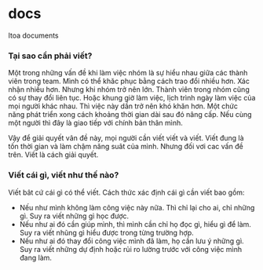 # docs
Itoa documents

### Tại sao cần phải viết?

Một trong những vấn đề khi làm việc nhóm là sự hiểu nhau giữa các thành viên trong team.
Mình có thể khăc phục bằng cách trao đổi nhiều hơn. Xác nhận nhiều hơn. Nhưng khi nhóm trở nên lớn.
Thành viên trong nhóm cũng có sự thay đổi liên tục. Hoặc khung giờ làm việc, lịch trình ngày làm việc của mọi người khác nhau. Thì việc này dần trở nên khó khăn hơn. Một chức năng phát triển xong cách khoảng thời gian dài sau đó nâng cấp. Nếu cùng một người thì đây là giao tiếp với chính bản thân mình.

Vậy để giải quyết vân đề này, mọi người cần viết viết và viết. Viết đung là tốn thời gian và làm chậm năng suât của mình. Nhưng đối vơi cac vấn đề trên. Viết là cách giải quyết.

### Viết cái gì, viết như thế nào?

Viết bât cứ cái gì có thể viết. Cách thức xác định cái gì cần viết bao gồm:

- Nếu như mình không làm công việc này nữa. Thì chỉ lại cho ai, chỉ những gì. Suy ra viết những gì học được.
- Nếu như ai đó cần giúp mình, thì mình cần chỉ họ đọc gì, hiểu gì để làm. Suy ra viết nhũng gì hiểu được trong từng trường hợp.
- Nếu như ai đó thay đổi công việc mình đã làm, họ cần lưu ý những gì. Suy ra viết những dự định hoặc rủi ro lường trước với công việc mình đang làm.
